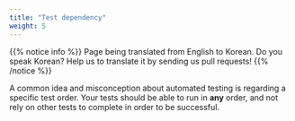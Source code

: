 ```yaml
---
title: "Test dependency"
weight: 5
---
```


{{% notice info %}}
<i class="fas fa-language"></i> Page being translated from 
English to Korean. Do you speak Korean? Help us to translate
it by sending us pull requests!
{{% /notice %}}

A common idea and misconception about automated testing is regarding a
specific test order. Your tests should be able to run in **any** order,
and not rely on other tests to complete in order to be successful.

